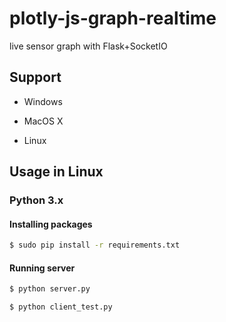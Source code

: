 # plotly-js-graph-realtime

live sensor graph with Flask+SocketIO

## Support

- Windows

- MacOS X

- Linux

## Usage in Linux

### Python 3.x

#### Installing packages

```bash
$ sudo pip install -r requirements.txt
```

#### Running server

```bash
$ python server.py
```
```bash
$ python client_test.py
```
